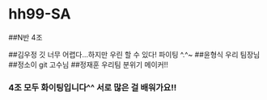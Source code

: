 # hh99-SA

##N반 4조


##김우정 
깃 너무 어렵다...하지만 우린 할 수 있다! 파이팅 ^.^~
##윤형식
우리 팀장님
##정소이
git 고수님
##정재훈
우리팀 분위기 메이커!!



### 4조 모두 화이팅입니다^^ 서로 많은 걸 배워가요!!
